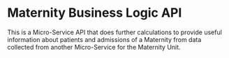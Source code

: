 # Maternity Business Logic API

This is a Micro-Service API that does further calculations to provide useful information about patients and admissions of a Maternity from data collected from another Micro-Service for the Maternity Unit.
